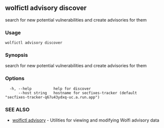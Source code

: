 ## wolfictl advisory discover

search for new potential vulnerabilities and create advisories for them

### Usage

```
wolfictl advisory discover
```

### Synopsis

search for new potential vulnerabilities and create advisories for them

### Options

```
  -h, --help          help for discover
      --host string   hostname for secfixes-tracker (default "secfixes-tracker-q67u43ydxq-uc.a.run.app")
```

### SEE ALSO

* [wolfictl advisory](wolfictl_advisory.md)	 - Utilities for viewing and modifying Wolfi advisory data

